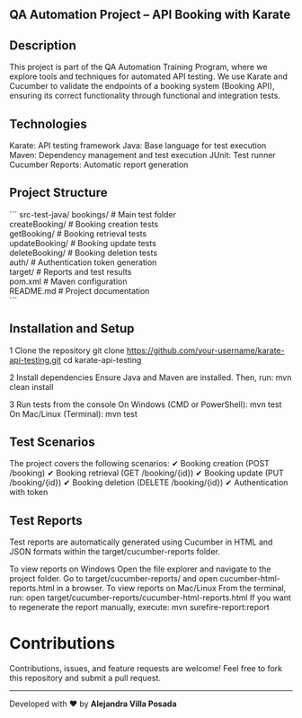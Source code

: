 QA Automation Project – API Booking with Karate
----------------------------------------------------------
Description
----------------------------------------------------------
This project is part of the QA Automation Training Program, where we explore tools and techniques for automated API testing. We use Karate and Cucumber to validate the endpoints of a booking system (Booking API), ensuring its correct functionality through functional and integration tests.

Technologies
----------------------------------------------------------
Karate: API testing framework
Java: Base language for test execution
Maven: Dependency management and test execution
JUnit: Test runner
Cucumber Reports: Automatic report generation

Project Structure
----------------------------------------------------------
´´´
src-test-java/
bookings/                      # Main test folder  
createBooking/                 # Booking creation tests  
getBooking/                    # Booking retrieval tests  
updateBooking/                 # Booking update tests  
deleteBooking/                 # Booking deletion tests  
auth/                          # Authentication token generation  
target/                        # Reports and test results  
pom.xml                        # Maven configuration  
README.md                      # Project documentation  
´´´

Installation and Setup
----------------------------------------------------------
1 Clone the repository
git clone https://github.com/your-username/karate-api-testing.git
cd karate-api-testing

2️ Install dependencies
Ensure Java and Maven are installed. Then, run:
mvn clean install

3️ Run tests from the console
On Windows (CMD or PowerShell):
mvn test
On Mac/Linux (Terminal):
mvn test

Test Scenarios
----------------------------------------------------------
The project covers the following scenarios:
✔ Booking creation (POST /booking)
✔ Booking retrieval (GET /booking/{id})
✔ Booking update (PUT /booking/{id})
✔ Booking deletion (DELETE /booking/{id})
✔ Authentication with token

Test Reports
----------------------------------------------------------
Test reports are automatically generated using Cucumber in HTML and JSON formats within the target/cucumber-reports folder.

To view reports on Windows
Open the file explorer and navigate to the project folder.
Go to target/cucumber-reports/ and open cucumber-html-reports.html in a browser.
To view reports on Mac/Linux
From the terminal, run:
open target/cucumber-reports/cucumber-html-reports.html
If you want to regenerate the report manually, execute:
mvn surefire-report:report

# Contributions
Contributions, issues, and feature requests are welcome! Feel free to fork this repository and submit a pull request.

---
Developed with ❤️ by **Alejandra Villa Posada**
